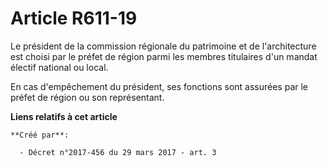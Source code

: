# Article R611-19

Le président de la commission régionale du patrimoine et de l'architecture est choisi par le préfet de région parmi les
membres titulaires d'un mandat électif national ou local.

En cas d'empêchement du président, ses fonctions sont assurées par le préfet de région ou son représentant.

**Liens relatifs à cet article**

	**Créé par**:

	  - Décret n°2017-456 du 29 mars 2017 - art. 3
